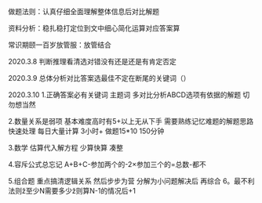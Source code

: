 
做题法则：认真仔细全面理解整体信息后对比解题

资料分析：稳扎稳打定位到文中细心简化运算对应答案算

常识期颐一百岁放管服：放管结合

2020.3.8
判断推理看清选对错没有还是还是有肯定否定

2020.3.9
总体分析对比答案选最佳不定在断尾的关键词（）

2020.3.10
1.正确答案必有关键词 主题词 多对比分析ABCD选项有依据的解题 切勿想当然

2.数量关系是弱项 基本难度高时有5+以上无从下手 需要熟练记忆难题的解题思路 快速处理  每日大量计算 3小时+  做题15*10  150分钟

3.数学 估算代入解方程 少算快算 凑整

4.容斥公式总忘记  A+B+C-参加两个的-2×参加三个的=总数-都不

5.组合题 重点搞清逻辑关系 然后步步为营 分解为小问题解决后 再综合
6。最不利法则ž至少N需要多少ž则算N-1的情况后+1
